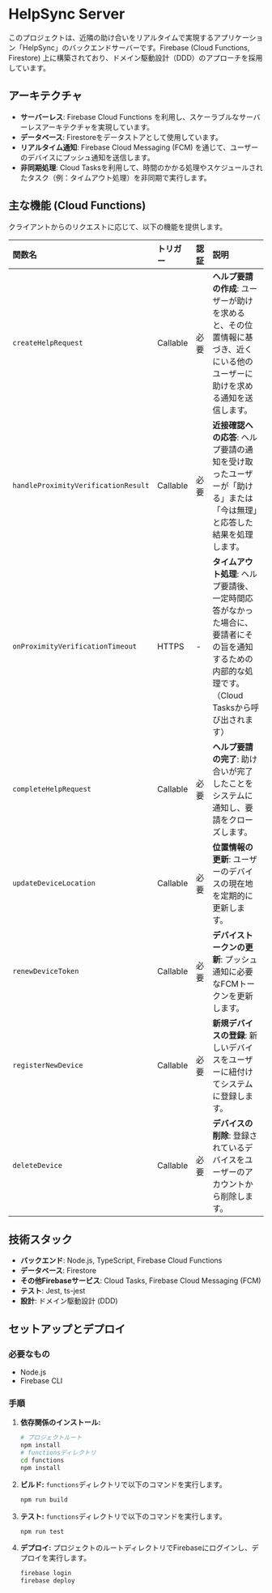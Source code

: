 # HelpSync Server

このプロジェクトは、近隣の助け合いをリアルタイムで実現するアプリケーション「HelpSync」のバックエンドサーバーです。Firebase (Cloud Functions, Firestore) 上に構築されており、ドメイン駆動設計（DDD）のアプローチを採用しています。

## アーキテクチャ

- **サーバーレス**: Firebase Cloud Functions を利用し、スケーラブルなサーバーレスアーキテクチャを実現しています。
- **データベース**: Firestoreをデータストアとして使用しています。
- **リアルタイム通知**: Firebase Cloud Messaging (FCM) を通じて、ユーザーのデバイスにプッシュ通知を送信します。
- **非同期処理**: Cloud Tasksを利用して、時間のかかる処理やスケジュールされたタスク（例：タイムアウト処理）を非同期で実行します。

## 主な機能 (Cloud Functions)

クライアントからのリクエストに応じて、以下の機能を提供します。

| 関数名                                | トリガー   | 認証 | 説明                                                                                                                   |
| :------------------------------------ | :--------- | :--- | :--------------------------------------------------------------------------------------------------------------------- |
| `createHelpRequest`                   | Callable   | 必要 | **ヘルプ要請の作成**: ユーザーが助けを求めると、その位置情報に基づき、近くにいる他のユーザーに助けを求める通知を送信します。 |
| `handleProximityVerificationResult`   | Callable   | 必要 | **近接確認への応答**: ヘルプ要請の通知を受け取ったユーザーが「助ける」または「今は無理」と応答した結果を処理します。         |
| `onProximityVerificationTimeout`      | HTTPS      | -    | **タイムアウト処理**: ヘルプ要請後、一定時間応答がなかった場合に、要請者にその旨を通知するための内部的な処理です。（Cloud Tasksから呼び出されます） |
| `completeHelpRequest`                 | Callable   | 必要 | **ヘルプ要請の完了**: 助け合いが完了したことをシステムに通知し、要請をクローズします。                                     |
| `updateDeviceLocation`                | Callable   | 必要 | **位置情報の更新**: ユーザーのデバイスの現在地を定期的に更新します。                                                     |
| `renewDeviceToken`                    | Callable   | 必要 | **デバイストークンの更新**: プッシュ通知に必要なFCMトークンを更新します。                                                 |
| `registerNewDevice`                 | Callable   | 必要 | **新規デバイスの登録**: 新しいデバイスをユーザーに紐付けてシステムに登録します。                                         |
| `deleteDevice`                      | Callable   | 必要 | **デバイスの削除**: 登録されているデバイスをユーザーのアカウントから削除します。                                           |

## 技術スタック

- **バックエンド**: Node.js, TypeScript, Firebase Cloud Functions
- **データベース**: Firestore
- **その他Firebaseサービス**: Cloud Tasks, Firebase Cloud Messaging (FCM)
- **テスト**: Jest, ts-jest
- **設計**: ドメイン駆動設計 (DDD)

## セットアップとデプロイ

### 必要なもの
- Node.js
- Firebase CLI

### 手順
1. **依存関係のインストール:**
   ```bash
   # プロジェクトルート
   npm install
   # functionsディレクトリ
   cd functions
   npm install
   ```

2. **ビルド:**
   `functions`ディレクトリで以下のコマンドを実行します。
   ```bash
   npm run build
   ```

3. **テスト:**
   `functions`ディレクトリで以下のコマンドを実行します。
   ```bash
   npm run test
   ```

4. **デプロイ:**
   プロジェクトのルートディレクトリでFirebaseにログインし、デプロイを実行します。
   ```bash
   firebase login
   firebase deploy
   ```
